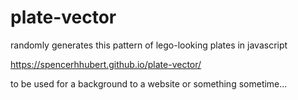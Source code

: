 # plate-vector

randomly generates this pattern of lego-looking plates in javascript

https://spencerhhubert.github.io/plate-vector/

to be used for a background to a website or something sometime...
